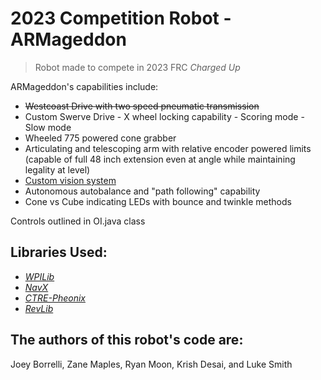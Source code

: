 # 2023 Competition Robot - ARMageddon #
> Robot made to compete in 2023 FRC *Charged Up*

ARMageddon's capabilities include:
- ~~Westcoast Drive with two speed pneumatic transmission~~
- Custom Swerve Drive 
      - X wheel locking capability
      - Scoring mode
      - Slow mode
- Wheeled 775 powered cone grabber
- Articulating and telescoping arm with relative encoder powered limits (capable of full 48 inch extension even at angle while maintaining legality at level)
- [Custom vision system](https://github.com/bogogion/frc-2023-cv)
- Autonomous autobalance and "path following" capability
- Cone vs Cube indicating LEDs with bounce and twinkle methods

Controls outlined in OI.java class

## Libraries Used:
* [*WPILib*](https://github.com/wpilibsuite/allwpilib/releases/tag/v2023.4.3)
* [*NavX*](https://dev.studica.com/releases/2023/NavX.json)
* [*CTRE-Pheonix*](https://maven.ctr-electronics.com/release/com/ctre/phoenix/Phoenix5-frc2023-latest.json)
* [*RevLib*](https://software-metadata.revrobotics.com/REVLib-2023.json)

## The authors of this robot's code are: ##
Joey Borrelli,
Zane Maples, 
Ryan Moon,
Krish Desai, and 
Luke Smith
